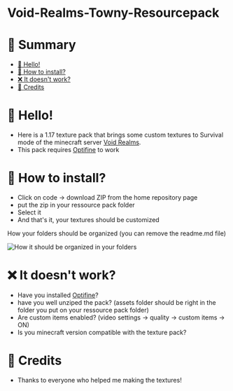 Void-Realms-Towny-Resourcepack
======

# 📜 Summary
* [👋 Hello!](https://github.com/Astri2/Void-Realms-Survival-Resourcepack/#-hello)
* [📂 How to install?](https://github.com/Astri2/Void-Realms-Survival-Resourcepack/#-how-to-install)
* [❌ It doesn't work?](https://github.com/Astri2/Void-Realms-Survival-Resourcepack/#-it-doesnt-work)
* [🙏 Credits](https://github.com/Astri2/Void-Realms-Survival-Resourcepack/#-credits)

# 👋 Hello!
* Here is a 1.17 texture pack that brings some custom textures to Survival mode of the minecraft server [Void Realms](https://voidrealms.net/).
* This pack requires [Optifine](https://optifine.net/home) to work

# 📂 How to install?
* Click on code -> download ZIP from the home repository page
* put the zip in your ressource pack folder
* Select it
* And that's it, your textures should be customized

How your folders should be organized (you can remove the readme.md file)

![How it should be organized in your folders](https://i.imgur.com/fstVvo4.png)


# ❌ It doesn't work?
* Have you installed [Optifine](https://optifine.net/home)?
* have you well unziped the pack? (assets folder should be right in the folder you put on your ressource pack folder)
* Are custom items enabled? (video settings -> quality -> custom items -> ON)
* Is you minecraft version compatible with the texture pack?

# 🙏 Credits
* Thanks to everyone who helped me making the textures!
